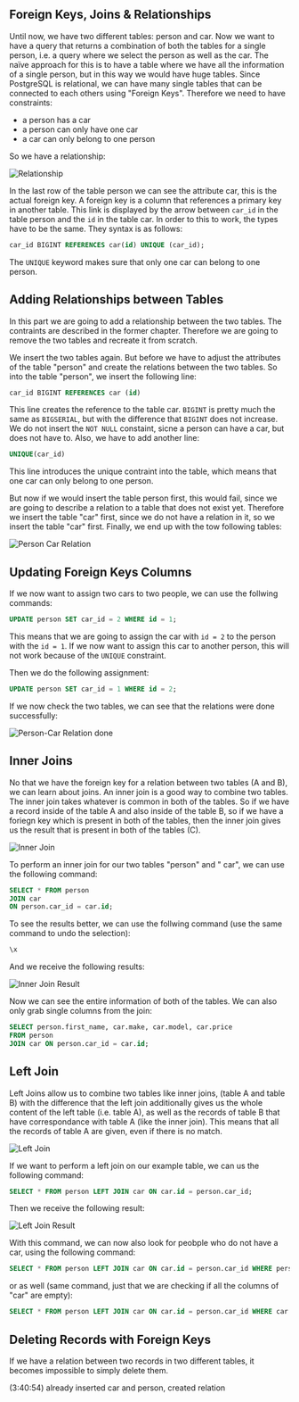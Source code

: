 ## Foreign Keys, Joins & Relationships ##
Until now, we have two different tables: person and car. Now we want to have a query that returns a combination of both the tables for a single person, i.e. a query where we select the person as well as the car. The naïve approach for this is to have a table where we have all the information of a single person, but in this way we would have huge tables. Since PostgreSQL is relational, we can have many single tables that can be connected to each others using "Foreign Keys". Therefore we need to have constraints:

* a person has a car
* a person can only have one car
* a car can only belong to one person

So we have a relationship:

![Relationship](images/relationship.png)

In the last row of the table person we can see the attribute car, this is the actual foreign key. A foreign key is a column that references a primary key in another table. This link is displayed by the arrow between `car_id` in the table person and the `id` in the table car. In order to this to work, the types have to be the same. They syntax is as follows:

```sql
car_id BIGINT REFERENCES car(id) UNIQUE (car_id);
```

The `UNIQUE` keyword makes sure that only one car can belong to one person. 

## Adding Relationships between Tables ##
In this part we are going to add a relationship between the two tables. The contraints are described in the former chapter. Therefore we are going to remove the two tables and recreate it from scratch.

We insert the two tables again. But before we have to adjust the attributes of the table "person" and create the relations between the two tables. So into the table "person", we insert the following line:

```sql
car_id BIGINT REFERENCES car (id)
```

This line creates the reference to the table car. `BIGINT` is pretty much the same as `BIGSERIAL`, but with the difference that `BIGINT` does not increase. We do not insert the `NOT NULL` constaint, sicne a person can have a car, but does not have to. Also, we have to add another line: 

```sql
UNIQUE(car_id)
```

This line introduces the unique contraint into the table, which means that one car can only belong to one person.

But now if we would insert the table person first, this would fail, since we are going to describe a relation to a table that does not exist yet. Therefore we insert the table "car" first, since we do not have a relation in it, so we insert the table "car" first. Finally, we end up with the tow following tables:

![Person Car Relation](images/person-car-relation.png)

## Updating Foreign Keys Columns ##
If we now want to assign two cars to two people, we can use the follwing commands:

```sql
UPDATE person SET car_id = 2 WHERE id = 1;
```

This means that we are going to assign the car with `id = 2` to the person with the `id = 1`. If we now want to assign this car to another person, this will not work because of the `UNIQUE` constraint.

Then we do the following assignment:

```sql
UPDATE person SET car_id = 1 WHERE id = 2;
```

If we now check the two tables, we can see that the relations were done successfully:

![Person-Car Relation done](images/person-car-relation-done.png)

## Inner Joins ##
No that we have the foreign key for a relation between two tables (A and B), we can learn about joins. An inner join is a good way to combine two tables. The inner join takes whatever is common in both of the tables. So if we have a record inside of the table A and also inside of the table B, so if we have a foriegn key which is present in both of the tables, then the inner join gives us the result that is present in both of the tables (C).

![Inner Join](images/inner_join.png)

To perform an inner join for our two tables "person" and " car", we can use the following command:

```sql
SELECT * FROM person 
JOIN car 
ON person.car_id = car.id;
```

To see the results better, we can use the follwing command (use the same command to undo the selection):

```sql
\x
```

And we receive the following results:

![Inner Join Result](images/inner_join_result.png)

Now we can see the entire information of both of the tables. We can also only grab single columns from the join:

```sql
SELECT person.first_name, car.make, car.model, car.price 
FROM person 
JOIN car ON person.car_id = car.id;
```

## Left Join ##
Left Joins allow us to combine two tables like inner joins, (table A and table B) with the difference that the left join additionally gives us the whole content of the left table (i.e. table A), as well as the records of table B that have correspondance with table A (like the inner join). This means that all the records of table A are given, even if there is no match.

![Left Join](images/left_join.png)

If we want to perform a left join on our example table, we can us the following command:

```sql
SELECT * FROM person LEFT JOIN car ON car.id = person.car_id;
```

Then we receive the following result:

![Left Join Result](images/left_join_result.png)

With this command, we can now also look for peobple who do not have a car, using the following command:

```sql
SELECT * FROM person LEFT JOIN car ON car.id = person.car_id WHERE person.car_id IS NULL;
```

or as well (same command, just that we are checking if all the columns of "car" are empty):

```sql
SELECT * FROM person LEFT JOIN car ON car.id = person.car_id WHERE car.* IS NULL;
```

## Deleting Records with Foreign Keys ##
If we have a relation between two records in two different tables, it becomes impossible to simply delete them. 

(3:40:54) already inserted car and person, created relation